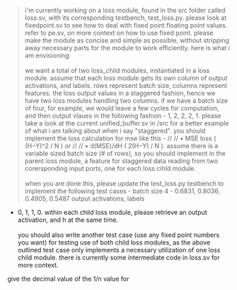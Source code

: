 
> i'm currently working on a loss module, found in the src folder called loss.sv, with its corresponding testbench, test_loss.py. please look at fixedpoint.sv to see how to deal 
  with fixed point floating point values. refer to pe.sv, on more context on how to use fixed point. please make the module as concise and simple as possible, without stripping 
  away necessary parts for the module to work efficiently. here is what i am envisioning:\
  \
  we want a total of two loss_child modules, instantiated in a loss module. assume that each loss module gets its own column of output activations, and labels. rows represent batch
   size, columns represent features. the loss output values in a staggered fashion, hence we have two loss modules handling two columns. if we have a batch size of four, for 
  example, we would leave a few cycles for computation, and then output vlaues in the following fashion - 1, 2, 2, 2, 1. please take a look at the current unified_buffer.sv in /src
   for a better example of what i am talking about when i say "staggered". you should implement the loss calculation for mse like this - // //   • MSE loss  ( (H−Y)^2 / N )  or
  // //   • d(MSE)/dH ( 2(H−Y) / N ). assume there is a variable sized batch size (# of rows), so you should implement in the parent loss module, a feature for staggered data 
  reading from two corersponding input ports, one for each loss cihld module. \
  \
  when you are done this, please update the test_loss.py testbench to implement the following test cases - batch size 4 - 0.6831, 0.8036, 0.4905, 0.5487 output activations, labels 
  - 0, 1, 1, 0. within each child loss module, please retrieve an output activation, and h at the same time. \
  \
  you should also write another test case (use any fixed point numbers you want) for testing use of both child loss modules, as the above outlined test case only implements a 
  necessary utilization of one loss child module. there is currently some intermediate code in loss.sv for more context.


  give the decimal value of the 1/n value for 